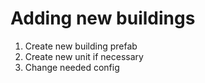 # Adding new buildings

1. Create new building prefab
2. Create new unit if necessary
3. Change needed config